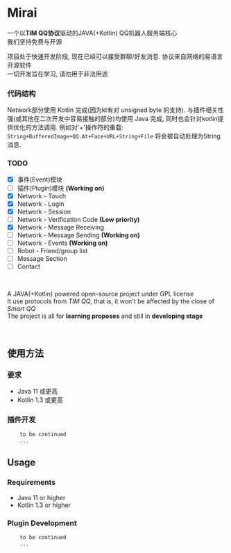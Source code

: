 # Mirai

一个以<b>TIM QQ协议</b>驱动的JAVA(+Kotlin) QQ机器人服务端核心  
我们坚持免费与开源  
  
项目处于快速开发阶段, 现在已经可以接受群聊/好友消息. 
协议来自网络的易语言开源软件  
一切开发旨在学习, 请勿用于非法用途  

### 代码结构
Network部分使用 Kotlin 完成(因为kt有对 unsigned byte 的支持).
与插件相关性强(或其他在二次开发中容易接触的部分)均使用 Java 完成, 
同时也会针对kotlin提供优化的方法调用. 例如对'+'操作符的重载: `String+BufferedImage+QQ.At+Face+URL+String+File` 将会被自动处理为String消息.


### TODO
- [x] 事件(Event)模块  
- [ ] 插件(Plugin)模块 **(Working on)**  
- [x] Network - Touch  
- [X] Network - Login 
- [X] Network - Session
- [ ] Network - Verification Code **(Low priority)**
- [X] Network - Message Receiving
- [ ] Network - Message Sending **(Working on)**  
- [ ] Network - Events **(Working on)**  
- [ ] Robot - Friend/group list
- [ ] Message Section
- [ ] Contact

<br>

A JAVA(+Kotlin) powered open-source project under GPL license<br>
It use protocols from <i>TIM QQ</i>, that is, it won't be affected by the close of <i>Smart QQ</i><br>
The project is all for <b>learning proposes</b> and still in <b>developing stage</b><br>

<br>

## 使用方法
### 要求
- Java 11 或更高
- Kotlin 1.3 或更高
### 插件开发
``` php
    to be continued
    ...
```


## Usage
### Requirements
- Java 11 or higher
- Kotlin 1.3 or higher
### Plugin Development
``` php
    to be continued
    ...
```




